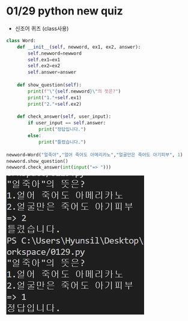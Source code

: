 # 01/29 python new quiz

- 신조어 퀴즈 (class사용)

```python
class Word:
    def __init__(self, newword, ex1, ex2, answer):
        self.newword=newword
        self.ex1=ex1
        self.ex2=ex2
        self.answer=answer
    
    def show_question(self):
        print(f"\"{self.newword}\"의 뜻은?")
        print("1."+self.ex1)
        print("2."+self.ex2)

    def check_answer(self, user_input):
        if user_input == self.answer:
            print("정답입니다.")
        else:
            print("틀렸습니다.")

newword=Word("얼죽아","얼어 죽어도 아메리카노","얼굴만은 죽어도 아기피부", 1)
newword.show_question()
newword.check_answer(int(input("=> ")))
```

![01%2029%20python%20new%20quiz%205468acbd01e34fc1adba800677aca51f/Untitled.png](01%2029%20python%20new%20quiz%205468acbd01e34fc1adba800677aca51f/Untitled.png)